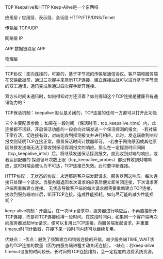 TCP Keepalive和HTTP Keep-Alive是一个东西吗

应用层 / 应用层、表示层、会话层
HTTP/FTP/DNS/Telnet

传输层
TCP/UDP

网络层
IP

ARP
数据链路层
ARP

物理层

---------------------

TCP协议：面向连接的，可靠的，基于字节流的传输层通信协议。客户端和服务端在交换数据前，通过三次握手来简历TCP连接，建立连接后就可以进行基于字节流的双工通讯，通讯完成后通过四次挥手断开连接。

双方长时间未通讯时，如何得知对方还活着？如何得知这个TCP连接是健康且有通讯能力的？

TCP保活机制：keepalive
默认是关闭的，TCP连接的任何一方都可以打开此功能

三个主要配置参数：
如果在一段时间 （保活时间：tcp_keepalive_time）内，此连接都不活跃，开启保活功能的一段会向对端发送一个保活探测的报文。
	-若对端正常存活，切连接有效，对端能收到探测报文并进行相应。此时，发送端收到响应报文则证明TCP连接正常，重置保活时间计数器即可。
	-若由于网络原因或其他原因导致发送端无法正常收到保活探测报文的响应。那么在一定探测时间间隔（tcp_keepalive_intvl）后，将继续发送保活探测报文。直到收到对端的响应，或者达到配置的 探测循环次数上限（tcp_keepalive_probes）都没有收到对端响应，这时对端会被认为不可达，TCP连接已失效。此时要中断连接。


HTTP协议：
无状态的协议：永远都是客户端发起请求，服务器回送响应。每次连接只处理一个请求。当服务器返回本次请求的应答后便立即关闭连接，下次请求客户端再重新建立连接。
无状态导致客户端的每次请求都需要重新建立TCP连接，接收到服务端响应后，断开TCP连接。造成性能损耗。如何尽可能的减少性能损耗？

keep-alive机制：开启后，在一次http请求中，服务器进行响应后，不再直接断开TCP连接，而是将TCP连接维持一段时间。在这段时间内，如果同一个客户端再次向服务器发起http请求，便可以复用此TCP连接，向服务端发起请求，并重置timeout时间计数器，在接下来一段时间内还可以继续复用。

优缺点：
	-优点：避免了频繁建立和销毁连接的开销。减少服务端TIME_WAIT状态的TCP连接的数量（因为由服务端进程主动关闭连接）。
	-缺点：若keep-alive timeout设置的时间较长，长时间的TCP连接维持，会一定程度的浪费系统资源。
	